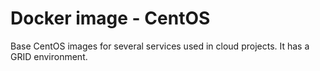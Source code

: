 # Docker image - CentOS
Base CentOS images for several services used in cloud projects. It has a GRID environment.

